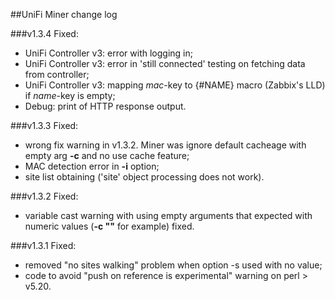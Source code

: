 ##UniFi Miner change log 

###v1.3.4
Fixed:
- UniFi Controller v3: error with logging in;
- UniFi Controller v3: error in 'still connected' testing on fetching data from controller;
- UniFi Controller v3: mapping _mac_-key to {#NAME} macro (Zabbix's LLD) if _name_-key is empty;
- Debug: print of HTTP response output.

###v1.3.3
Fixed:
- wrong fix warning in v1.3.2. Miner was ignore default cacheage with empty arg **-c** and no use cache feature;
- MAC detection error in **-i** option;
- site list obtaining ('site' object processing does not work).


###v1.3.2
Fixed:
- variable cast warning with using empty arguments that expected with numeric values (**-c ""** for example) fixed.

###v1.3.1
Fixed:
- removed "no sites walking" problem when option -s used with no value;
- code to avoid "push on reference is experimental" warning on perl > v5.20.

